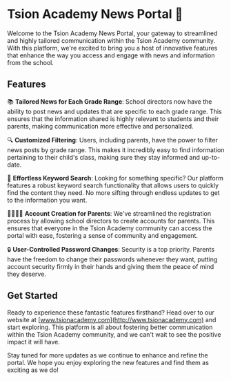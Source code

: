 # Tsion Academy News Portal 🚀

Welcome to the Tsion Academy News Portal, your gateway to streamlined and highly tailored communication within the Tsion Academy community. With this platform, we're excited to bring you a host of innovative features that enhance the way you access and engage with news and information from the school.

## Features

📚 **Tailored News for Each Grade Range**: School directors now have the ability to post news and updates that are specific to each grade range. This ensures that the information shared is highly relevant to students and their parents, making communication more effective and personalized.

🔍 **Customized Filtering**: Users, including parents, have the power to filter news posts by grade range. This makes it incredibly easy to find information pertaining to their child's class, making sure they stay informed and up-to-date.

🔎 **Effortless Keyword Search**: Looking for something specific? Our platform features a robust keyword search functionality that allows users to quickly find the content they need. No more sifting through endless updates to get to the information you want.

👨‍👩‍👧‍👦 **Account Creation for Parents**: We've streamlined the registration process by allowing school directors to create accounts for parents. This ensures that everyone in the Tsion Academy community can access the portal with ease, fostering a sense of community and engagement.

🔒 **User-Controlled Password Changes**: Security is a top priority. Parents have the freedom to change their passwords whenever they want, putting account security firmly in their hands and giving them the peace of mind they deserve.

## Get Started

Ready to experience these fantastic features firsthand? Head over to our website at [www.tsionacademy.com](http://www.tsionacademy.com) and start exploring. This platform is all about fostering better communication within the Tsion Academy community, and we can't wait to see the positive impact it will have.

Stay tuned for more updates as we continue to enhance and refine the portal. We hope you enjoy exploring the new features and find them as exciting as we do!

